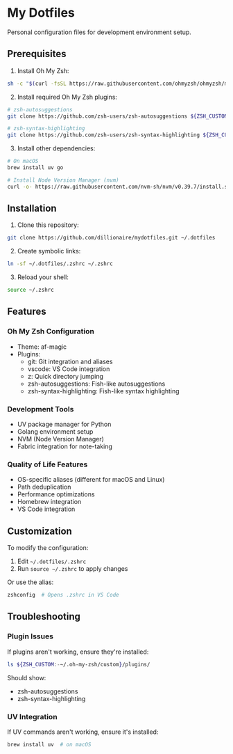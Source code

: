 # My Dotfiles

Personal configuration files for development environment setup.

## Prerequisites

1. Install Oh My Zsh:
```bash
sh -c "$(curl -fsSL https://raw.githubusercontent.com/ohmyzsh/ohmyzsh/master/tools/install.sh)"
```

2. Install required Oh My Zsh plugins:
```bash
# zsh-autosuggestions
git clone https://github.com/zsh-users/zsh-autosuggestions ${ZSH_CUSTOM:-~/.oh-my-zsh/custom}/plugins/zsh-autosuggestions

# zsh-syntax-highlighting
git clone https://github.com/zsh-users/zsh-syntax-highlighting ${ZSH_CUSTOM:-~/.oh-my-zsh/custom}/plugins/zsh-syntax-highlighting
```

3. Install other dependencies:
```bash
# On macOS
brew install uv go

# Install Node Version Manager (nvm)
curl -o- https://raw.githubusercontent.com/nvm-sh/nvm/v0.39.7/install.sh | bash
```

## Installation

1. Clone this repository:
```bash
git clone https://github.com/dillionaire/mydotfiles.git ~/.dotfiles
```

2. Create symbolic links:
```bash
ln -sf ~/.dotfiles/.zshrc ~/.zshrc
```

3. Reload your shell:
```bash
source ~/.zshrc
```

## Features

### Oh My Zsh Configuration
- Theme: af-magic
- Plugins:
  - git: Git integration and aliases
  - vscode: VS Code integration
  - z: Quick directory jumping
  - zsh-autosuggestions: Fish-like autosuggestions
  - zsh-syntax-highlighting: Fish-like syntax highlighting

### Development Tools
- UV package manager for Python
- Golang environment setup
- NVM (Node Version Manager)
- Fabric integration for note-taking

### Quality of Life Features
- OS-specific aliases (different for macOS and Linux)
- Path deduplication
- Performance optimizations
- Homebrew integration
- VS Code integration

## Customization

To modify the configuration:
1. Edit `~/.dotfiles/.zshrc`
2. Run `source ~/.zshrc` to apply changes

Or use the alias:
```bash
zshconfig  # Opens .zshrc in VS Code
```

## Troubleshooting

### Plugin Issues
If plugins aren't working, ensure they're installed:
```bash
ls ${ZSH_CUSTOM:-~/.oh-my-zsh/custom}/plugins/
```

Should show:
- zsh-autosuggestions
- zsh-syntax-highlighting

### UV Integration
If UV commands aren't working, ensure it's installed:
```bash
brew install uv  # on macOS
```
